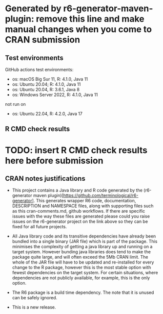 # Generated by r6-generator-maven-plugin: remove this line and make manual changes when you come to CRAN submission

## Test environments

GitHub actions test environments:
* os: macOS Big Sur 11, R: 4.1.0, Java 11
* os: Ubuntu 20.04; R: 4.1.0, Java 11
* os: Ubuntu 20.04, R: 3.6.1, Java 8
* os: Windows Server 2022, R: 4.1.0, Java 11

not run on
* os: Ubuntu 22.04, R: 4.2.0, Java 17

## R CMD check results
# TODO: insert R CMD check results here before submission


## CRAN notes justifications

* This project contains a Java library and R code generated by the (r6-generator maven plugin)[https://github.com/terminological/r6-generator].
This generates wrapper R6 code, documentation, DESCRIPTION and NAMESPACE files, along with supporting files such as this cran-comments.md, 
github workflows. If there are specific issues with the way these files are generated please could you raise issues on the r6-generator project on the link above
so they can be fixed for all future projects.

* All Java library code and its transitive dependencies have already been bundled into a single binary (JAR file) which is part of
the package. This minimises the complexity of getting a java library up and running on a target
system. However bunding java libraries does tend to make the package quite large, and will often exceed the 5Mb CRAN limit. The whole of the JAR file 
will have to be updated and re-installed for every change to the R package, however this is the most stable option with fewest dependencies on the target system.
For certain situations, where dependencies are not publicly available, for example, this is the only option.

* The R6 package is a build time dependency. The note that it is unused can be safely ignored.

* This is a new release.
